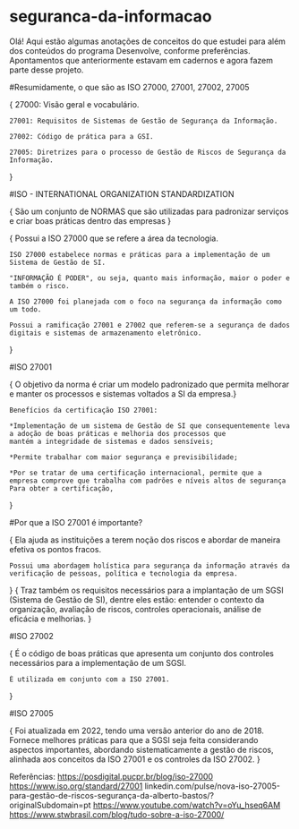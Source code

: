 # seguranca-da-informacao

Olá! Aqui estão algumas anotações de conceitos do que estudei para além dos conteúdos do programa Desenvolve, conforme preferências. Apontamentos que anteriormente estavam em cadernos e agora fazem parte desse projeto.

#Resumidamente, o que são as ISO 27000, 27001, 27002, 27005

{
    27000: Visão geral e vocabulário. 

    27001: Requisitos de Sistemas de Gestão de Segurança da Informação.

    27002: Código de prática para a GSI.

    27005: Diretrizes para o processo de Gestão de Riscos de Segurança da Informação.
}

#ISO - INTERNATIONAL ORGANIZATION STANDARDIZATION 

{
    São um conjunto de NORMAS que são utilizadas para padronizar serviços e criar boas práticas dentro das empresas
}

{
    Possui a ISO 27000 que se refere a área da tecnologia. 

    ISO 27000 estabelece normas e práticas para a implementação de um Sistema de Gestão de SI.

    "INFORMAÇÃO É PODER", ou seja, quanto mais informação, maior o poder e também o risco.

    A ISO 27000 foi planejada com o foco na segurança da informação como um todo.

    Possui a ramificação 27001 e 27002 que referem-se a segurança de dados digitais e sistemas de armazenamento eletrônico.
}

#ISO 27001

{
    O objetivo da norma é criar um modelo padronizado que permita melhorar e manter os processos e sistemas voltados a SI da empresa.}

    Benefícios da certificação ISO 27001: 
    
    *Implementação de um sistema de Gestão de SI que consequentemente leva a adoção de boas práticas e melhoria dos processos que
    mantém a integridade de sistemas e dados sensíveis;

    *Permite trabalhar com maior segurança e previsibilidade;

    *Por se tratar de uma certificação internacional, permite que a empresa comprove que trabalha com padrões e níveis altos de segurança
    Para obter a certificação, 
}

#Por que a ISO 27001 é importante?

{
    Ela ajuda as instituições a terem noção dos riscos e abordar de maneira efetiva os pontos fracos.
    
    Possui uma abordagem holística para segurança da informação através da verificação de pessoas, política e tecnologia da empresa.
} 
{
    Traz também os requisitos necessários para a implantação de um SGSI (Sistema de Gestão de SI), 
    dentre eles estão: entender o contexto da organização, avaliação de riscos, controles operacionais, análise de eficácia e melhorias.
}

#ISO 27002  

{
    É o código de boas práticas que apresenta um conjunto dos controles necessários para a implementação de um SGSI. 
    
    É utilizada em conjunto com a ISO 27001. 
}


#ISO 27005 

{
    Foi atualizada em 2022, tendo uma versão anterior do ano de 2018. 
    Fornece melhores práticas para que a SGSI seja feita considerando aspectos importantes, 
    abordando sistematicamente a gestão de riscos, alinhada aos conceitos da ISO 27001 e os controles da ISO 27002.
} 


Referências: 
https://posdigital.pucpr.br/blog/iso-27000
https://www.iso.org/standard/27001
linkedin.com/pulse/nova-iso-27005-para-gestão-de-riscos-segurança-da-alberto-bastos/?originalSubdomain=pt
https://www.youtube.com/watch?v=oYu_hseq6AM
https://www.stwbrasil.com/blog/tudo-sobre-a-iso-27000/
